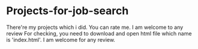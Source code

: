 # Projects-for-job-search
There're my projects which i did. You can rate me. I am welcome to any review
For checking, you need to download and open html file which name is 'index.html'.
I am welcome for any review.
